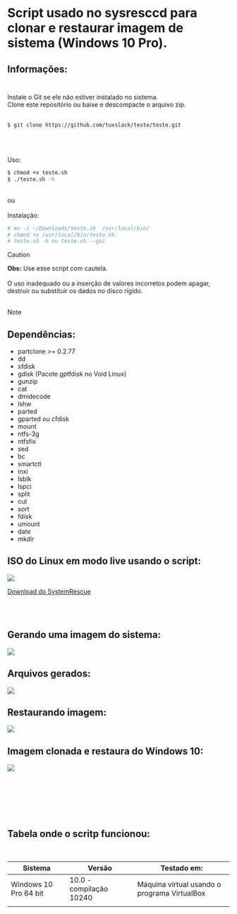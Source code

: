 # Script usado no sysresccd para clonar e restaurar imagem de sistema (Windows 10 Pro).

## Informações: <br>  <br>

Instale o Git se ele não estiver instalado no sistema.       <br>
Clone este repositório ou baixe e descompacte o arquivo zip. <br> <br>


```sh
$ git clone https://github.com/tuxslack/teste/teste.git

```
<br>
<br>

Uso:  <br>

```sh
$ chmod +x teste.sh
$ ./teste.sh -h
```
 <br> ou  <br> <br>
Instalação: <br>

```sh
# mv -i ~/Downloads/teste.sh  /usr/local/bin/
# chmod +x /usr/local/bin/teste.sh
# teste.sh -h ou teste.sh --gui
```

> [!CAUTION]
> **Obs:** Use esse script com cautela. <br> <br>
>  O uso inadequado ou a inserção de valores incorretos podem apagar, destruir ou substituir os dados no disco rígido. <br> <br>

> [!NOTE]
> ## Dependências: <br>
>
> * partclone >= 0.2.77
> * dd
> * sfdisk
> * gdisk (Pacote gptfdisk no Void Linux)
> * gunzip
> * cat
> * dmidecode
> * lshw
> * parted
> * gparted ou cfdisk
> * mount
> * ntfs-3g
> * ntfsfix
> * sed
> * bc
> * smartctl
> * inxi
> * lsblk
> * lspci
> * split
> * cut
> * sort
> * fdisk
> * umount
> * date
> * mkdir
 
## ISO do Linux em modo live usando o script: <br>
![](https://github.com/tuxslack/teste/blob/slackware/VirtualBox_windows%2010%20pro_13_02_2024_04_35_44.png)

[Download do SystemRescue](https://www.system-rescue.org/Download/)

<br>
<br>

## Gerando uma imagem do sistema: <br>
![](https://github.com/tuxslack/teste/blob/slackware/VirtualBox_windows%2010%20pro_12_02_2024_20_08_21.png)

## Arquivos gerados: <br>
![](https://github.com/tuxslack/teste/blob/slackware/voltar.png)

## Restaurando imagem: <br>
![](https://github.com/tuxslack/teste/blob/slackware/VirtualBox_windows%2010%20pro_12_02_2024_21_01_37.png)

## Imagem clonada e restaura do Windows 10: <br>
![](https://github.com/tuxslack/teste/blob/slackware/VirtualBox_windows%2010%20pro_13_02_2024_04_16_29.png)

<br>
<br>
<br>
<br>
<br>

## Tabela onde o scritp funcionou:
<br>

| Sistema     | Versão | Testado em: |
| ---      | ---       | ---       |
| Windows 10 Pro 64 bit | 10.0 - compilação 10240         | Máquina virtual usando o programa VirtualBox |
|      |         |        |

